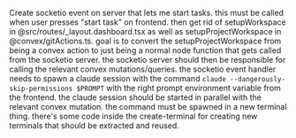 Create socketio event on server that lets me start tasks. this must be called when user presses "start task" on frontend. then get rid of setupWorkspace in @src/routes/\_layout.dashboard.tsx as well as setupProjectWorkspace in @convex/gitActions.ts. goal is to convert the setupProjectWorkspace from being a convex action to just being a normal node function that gets called from the socketio server. the socketio server should then be responsible for calling the relevant convex mutations/queries. the socketio event handler needs to spawn a claude session with the command `claude --dangerously-skip-permissions $PROMPT` with the right prompt environment variable from the frontend. the claude session should be started in parallel with the relevant convex mutation. the command must be spawned in a new terminal thing. there's some code inside the create-terminal for creating new terminals that should be extracted and reused.
